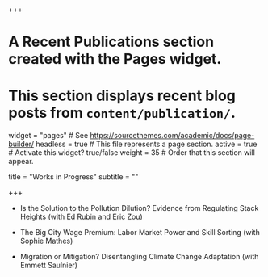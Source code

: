 +++
# A Recent Publications section created with the Pages widget.
# This section displays recent blog posts from `content/publication/`.

widget = "pages"  # See https://sourcethemes.com/academic/docs/page-builder/
headless = true  # This file represents a page section.
active = true  # Activate this widget? true/false
weight = 35  # Order that this section will appear.

title = "Works in Progress"
subtitle = ""

+++

- Is the Solution to the Pollution Dilution? Evidence from Regulating Stack Heights (with Ed Rubin and Eric Zou)

- The Big City Wage Premium: Labor Market Power and Skill Sorting (with Sophie Mathes)

- Migration or Mitigation? Disentangling Climate Change Adaptation (with Emmett Saulnier)


